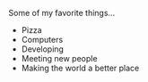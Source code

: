 Some of my favorite things...
- Pizza
- Computers
- Developing
- Meeting new people
- Making the world a better place
